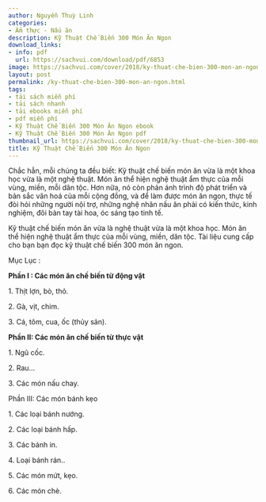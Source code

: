 ```yaml
---
author: Nguyễn Thuỳ Linh
categories:
- Ẩm thực - Nấu ăn
description: Kỹ Thuật Chế Biến 300 Món Ăn Ngon
download_links:
- info: pdf
  url: https://sachvui.com/download/pdf/6853
image: https://sachvui.com/cover/2018/ky-thuat-che-bien-300-mon-an-ngon.jpg
layout: post
permalink: /ky-thuat-che-bien-300-mon-an-ngon.html
tags:
- tải sách miễn phí
- tải sách nhanh
- tải ebooks miễn phí
- pdf miễn phí
- Kỹ Thuật Chế Biến 300 Món Ăn Ngon ebook
- Kỹ Thuật Chế Biến 300 Món Ăn Ngon pdf
thumbnail_url: https://sachvui.com/cover/2018/ky-thuat-che-bien-300-mon-an-ngon.jpg
title: Kỹ Thuật Chế Biến 300 Món Ăn Ngon
---
```


 <div class="item-desc text-justify"> <p>Chắc hẳn, mỗi chúng ta đều biết: Kỹ thuật chế biến món ăn vừa là một khoa học vừa là một nghệ thuật. Món ăn thể hiện nghệ thuật ẩm thực của mỗi vùng, miền, mỗi dân tộc. Hơn nữa, nó còn phản ánh trình độ phát triển và bản sắc văn hoá của mỗi cộng đồng, và để làm được món ăn ngon, thực tế đòi hỏi những người nội trợ, những nghệ nhân nấu ăn phải có kiến thức, kinh nghiệm, đôi bàn tay tài hoa, óc sáng tạo tinh tế.</p><p>Kỹ thuật chế biến món ăn vừa là nghệ thuật vừa là một khoa học. Món ăn thể hiện nghệ thuật ẩm thực của mỗi vùng, miền, dân tộc. Tài liệu cung cấp cho bạn bạn đọc kỹ thuật chế biến 300 món ăn ngon.</p><p>Mục Lục :</p><p><strong>Phần I : Các món ăn chế biến từ động vật </strong></p><p>1. Thịt lợn, bò, thỏ.</p><p>2. Gà, vịt, chim.</p><p>3. Cá, tôm, cua, ốc (thủy sản).</p><p><strong>Phần II: Các món ăn chế biến từ thực vật </strong></p><p>1. Ngũ cốc.</p><p>2. Rau...</p><p>3. Các món nấu chay.</p><p>Phần III: Các món bánh kẹo</p><p>1. Các loại bánh nướng.</p><p>2. Các loại bánh hấp.</p><p>3. Các bánh in.</p><p>4. Loại bánh rán..</p><p>5. Các món mứt, kẹo.</p><p>6. Các món chè.<br> </p> </div>